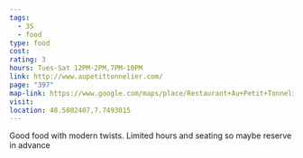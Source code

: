 ```yaml
---
tags:
  - 3S
  - food
type: food
cost: 
rating: 3
hours: Tues-Sat 12PM-2PM,7PM-10PM
link: http://www.aupetittonnelier.com/
page: "397"
map-link: https://www.google.com/maps/place/Restaurant+Au+Petit+Tonnelier/@48.5801178,7.7466872,17z/data=!3m1!4b1!4m6!3m5!1s0x4796c852deb94a0b:0xea4a90d693b6a38c!8m2!3d48.5801143!4d7.7492621!16s%2Fg%2F1tdk904h?entry=ttu&g_ep=EgoyMDI0MDkyNS4wIKXMDSoASAFQAw%3D%3D
visit: 
location: 48.5802407,7.7493015
---
```

Good food with modern twists. Limited hours and seating so maybe reserve in advance